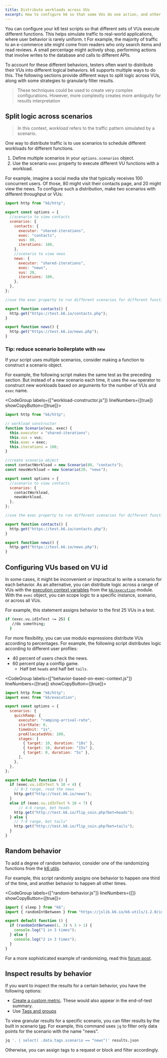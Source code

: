 ```yaml
---
title: Distribute workloads across VUs
excerpt: How to configure k6 so that some VUs do one action, and other VUs do another action
---
```


You can configure your k6 test scripts so that different sets of VUs execute different functions.
This helps simulate traffic to real-world applications, where user behavior is rarely uniform.
t
For example, the majority of traffic to an e-commerce site might come from readers who only search items and read reviews. A small percentage might actively shop, performing actions that involve writes to the database and calls to different APIs.

To account for these different behaviors, testers often want to distribute their VUs into different logical behaviors.
k6 supports multiple ways to do this.
The following sections provide different ways to split logic across VUs, along with some strategies to granularly filter results.

<Blockquote mod="note" title="Aim for simplicity">

These techniques could be used to create very complex configurations.
However, more complexity creates more ambiguity for results interpretation

</Blockquote>


## Split logic across scenarios

<Blockquote mod="note" title="">

In this context, _workload_ refers to the traffic pattern simulated by a scenario.

</Blockquote>


One way to distribute traffic is to use scenarios to schedule different workloads for different functions.
1. Define multiple scenarios in your `options.scenarios` object.
1. Use the scenario `exec` property to execute different VU functions with a workload.

For example, imagine a social media site that typically receives 100 concurrent users.
Of those, 80 might visit their contacts page, and 20 might view the news.
To configure such a distribution, make two scenarios with different throughput or VUs:

```javascript
import http from "k6/http";

export const options = {
  //scenario to view contacts
  scenarios: {
    contacts: {
      executor: "shared-iterations",
      exec: "contacts",
      vus: 80,
      iterations: 100,
    },
    //scenario to view news
    news: {
      executor: "shared-iterations",
      exec: "news",
      vus: 20,
      iterations: 100,
    },
  },
};

//use the exec property to run different scenarios for different functions

export function contacts() {
  http.get("https://test.k6.io/contacts.php");
}

export function news() {
  http.get("https://test.k6.io/news.php");
}
```

### Tip: reduce scenario boilerplate with `new`

If your script uses multiple scenarios, consider making a function to construct a scenario object.

For example, the following script makes the same test as the preceding section.
But instead of a new scenario each time, it uses the `new` operator to construct new workloads based on arguments for the number of VUs and `exec` name.

<Collapsible title="workload constructor" isOpen="" tag="">

<CodeGroup labels={["workload-constructor.js"]} lineNumbers={[true]} showCopyButton={[true]}>


```javascript
import http from "k6/http";

// workload constructor
function Scenario(vus, exec) {
  this.executor = "shared-iterations";
  this.vus = vus;
  this.exec = exec;
  this.iterations = 100;
}

//create scenario object
const contactWorkload = new Scenario(80, "contacts");
const newsWorkload = new Scenario(20, "news");

export const options = {
  //scenario to view contacts
  scenarios: {
    contactWorkload,
    newsWorkload,
  },
};

//use the exec property to run different scenarios for different functions

export function contacts() {
  http.get("https://test.k6.io/contacts.php");
}

export function news() {
  http.get("https://test.k6.io/news.php");
}

```
</CodeGroup>

</Collapsible>




## Configuring VUs based on VU id

In some cases, it might be inconvenient or impractical to write a scenario for each behavior.
As an alternative, you can distribute logic across a range of VUs with the [execution context variables](/using-k6/execution-context-variables) from the [`k6/execution`](https://k6.io/docs/javascript-api/k6-execution/) module.
With the `exec` object, you can scope logic to a specific instance, scenario, or across all VUs.

For example, this statement assigns behavior to the first 25 VUs in a test.

```bash
if (exec.vu.idInTest <= 25) {
   //do something;
  }
```


For more flexibility, you can use modulo expressions distribute VUs according to percentages.
For example, the following script distributes logic according to different user profiles:
- 40 percent of users check the news.
- 60 percent play a coinflip game.
   - Half bet `heads` and half bet `tails`.

<CodeGroup labels={["behavior-based-on-exec-context.js"]} lineNumbers={[true]} showCopyButton={[true]}>

```javascript
import http from "k6/http";
import exec from "k6/execution";

export const options = {
  scenarios: {
    quickRamp: {
      executor: "ramping-arrival-rate",
      startRate: 0,
      timeUnit: "1s",
      preAllocatedVUs: 100,
      stages: [
        { target: 10, duration: "10s" },
        { target: 10, duration: "15s" },
        { target: 0, duration: "5s" },
      ],
    },
  },
};

export default function () {
  if (exec.vu.idInTest % 10 < 4) {
    // 0-3 range, read the news
    http.get("http://test.k6.io/news");
  }
  else if (exec.vu.idInTest % 10 < 7) {
      // 4-6 range, bet heads
    http.get("http://test.k6.io/flip_coin.php?bet=heads");
  } else {
    // 7-9 range, bet tails"
    http.get("http://test.k6.io/flip_coin.php?bet=tails");
  }
}

```

</CodeGroup>

## Random behavior

To add a degree of random behavior, consider one of the randomizing functions from the [k6 utils](https://k6.io/docs/javascript-api/jslib/utils/).

For example, this script randomly assigns one behavior to happen one third of the time, and another behavior to happen all other times.

<CodeGroup labels={["random-behavior.js"]} lineNumbers={[]} showCopyButton={[true]}>

```javascript
import { sleep } from "k6";
import { randomIntBetween } from "https://jslib.k6.io/k6-utils/1.2.0/index.js";

export default function () {
  if (randomIntBetween(1, 3) % 3 > 1) {
    console.log("1 in 3 times");
  } else {
    console.log("2 in 3 times");
  }
}

```

</CodeGroup>

For a more sophisticated example of randomizing, read this [forum post](https://community.k6.io/t/how-to-distribute-vus-across-different-scenarios-with-k6/49/17).

## Inspect results by behavior

If you want to inspect the results for a certain behavior, you have the following options:

- [Create a custom metric](/using-k6/metrics/create-custom-metrics).
  These would also appear in the end-of-test summary.
- Use [Tags and groups](/using-k6/tags-and-groups)


To view granular results for a specific scenario, you can filter results by the built in scenario [tag](/using-k6/tags-and-groups).
For example, this command uses `jq` to filter only data points for the  scenario with the name "news".

```bash
jq '. | select( .data.tags.scenario == "news")' results.json
```

Otherwise, you can assign tags to a request or block and filter accordingly.
